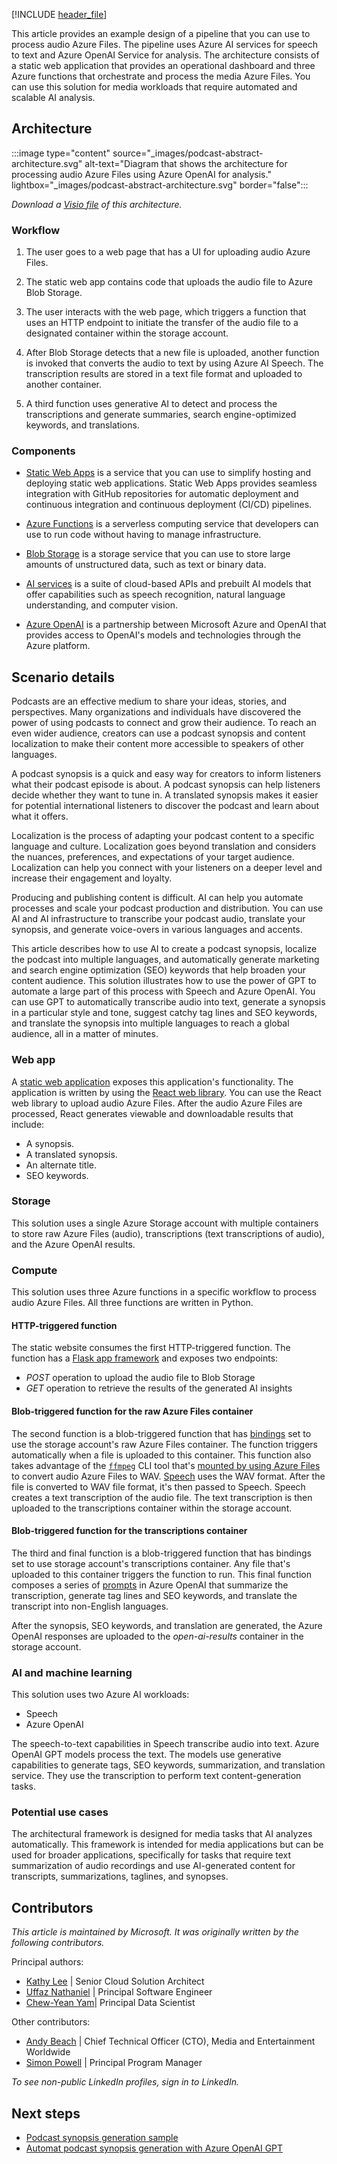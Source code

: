 [!INCLUDE [header_file](../../../includes/sol-idea-header.md)]

This article provides an example design of a pipeline that you can use to process audio Azure Files. The pipeline uses Azure AI services for speech to text and Azure OpenAI Service for analysis. The architecture consists of a static web application that provides an operational dashboard and three Azure functions that orchestrate and process the media Azure Files. You can use this solution for media workloads that require automated and scalable AI analysis.

## Architecture

:::image type="content" source="_images/podcast-abstract-architecture.svg" alt-text="Diagram that shows the architecture for processing audio Azure Files using Azure OpenAI for analysis." lightbox="_images/podcast-abstract-architecture.svg" border="false":::

*Download a [Visio file](https://arch-center.azureedge.net/podcast-abstract-architecture.vsdx) of this architecture.*

### Workflow

1. The user goes to a web page that has a UI for uploading audio Azure Files.

1. The static web app contains code that uploads the audio file to Azure Blob Storage.

1. The user interacts with the web page, which triggers a function that uses an HTTP endpoint to initiate the transfer of the audio file to a designated container within the storage account.

1. After Blob Storage detects that a new file is uploaded, another function is invoked that converts the audio to text by using Azure AI Speech. The transcription results are stored in a text file format and uploaded to another container.

1. A third function uses generative AI to detect and process the transcriptions and generate summaries, search engine-optimized keywords, and translations.

### Components

- [Static Web Apps](https://azure.microsoft.com/products/app-service/static/) is a service that you can use to simplify hosting and deploying static web applications. Static Web Apps provides seamless integration with GitHub repositories for automatic deployment and continuous integration and continuous deployment (CI/CD) pipelines.

- [Azure Functions](https://azure.microsoft.com/products/functions/) is a serverless computing service that developers can use to run code without having to manage infrastructure.

- [Blob Storage](https://azure.microsoft.com/products/storage/blobs/) is a storage service that you can use to store large amounts of unstructured data, such as text or binary data.

- [AI services](https://azure.microsoft.com/products/ai-services/speech-to-text/) is a suite of cloud-based APIs and prebuilt AI models that offer capabilities such as speech recognition, natural language understanding, and computer vision.

- [Azure OpenAI](https://azure.microsoft.com/products/ai-services/openai-service/) is a partnership between Microsoft Azure and OpenAI that provides access to OpenAI's models and technologies through the Azure platform.

## Scenario details

Podcasts are an effective medium to share your ideas, stories, and perspectives. Many organizations and individuals have discovered the power of using podcasts to connect and grow their audience. To reach an even wider audience, creators can use a podcast synopsis and content localization to make their content more accessible to speakers of other languages.

A podcast synopsis is a quick and easy way for creators to inform listeners what their podcast episode is about. A podcast synopsis can help listeners decide whether they want to tune in. A translated synopsis makes it easier for potential international listeners to discover the podcast and learn about what it offers.

Localization is the process of adapting your podcast content to a specific language and culture. Localization goes beyond translation and considers the nuances, preferences, and expectations of your target audience. Localization can help you connect with your listeners on a deeper level and increase their engagement and loyalty.

Producing and publishing content is difficult. AI can help you automate processes and scale your podcast production and distribution. You can use AI and AI infrastructure to transcribe your podcast audio, translate your synopsis, and generate voice-overs in various languages and accents.

This article describes how to use AI to create a podcast synopsis, localize the podcast into multiple languages, and automatically generate marketing and search engine optimization (SEO) keywords that help broaden your content audience. This solution illustrates how to use the power of GPT to automate a large part of this process with Speech and Azure OpenAI. You can use GPT to automatically transcribe audio into text, generate a synopsis in a particular style and tone, suggest catchy tag lines and SEO keywords, and translate the synopsis into multiple languages to reach a global audience, all in a matter of minutes.

### Web app

A [static web application](https://learn.microsoft.com/azure/static-web-apps/) exposes this application's functionality. The application is written by using the [React web library](https://react.dev/). You can use the React web library to upload audio Azure Files. After the audio Azure Files are processed, React generates viewable and downloadable results that include:

- A synopsis.
- A translated synopsis.
- An alternate title.
- SEO keywords.

### Storage

This solution uses a single Azure Storage account with multiple containers to store raw Azure Files (audio), transcriptions (text transcriptions of audio), and the Azure OpenAI results.

### Compute

This solution uses three Azure functions in a specific workflow to process audio Azure Files. All three functions are written in Python.

#### HTTP-triggered function

The static website consumes the first HTTP-triggered function. The function has a [Flask app framework](/samples/azure-samples/flask-app-on-azure-functions/azure-functions-python-create-flask-app/) and exposes two endpoints:

- *POST* operation to upload the audio file to Blob Storage
- *GET* operation to retrieve the results of the generated AI insights

#### Blob-triggered function for the raw Azure Files container

The second function is a blob-triggered function that has [bindings](/azure/azure-functions/functions-bindings-storage-blob-trigger) set to use the storage account's raw Azure Files container. The function triggers automatically when a file is uploaded to this container. This function also takes advantage of the [`ffmpeg`](https://ffmpeg.org/) CLI tool that's [mounted by using Azure Files](/azure/app-service/configure-connect-to-azure-storage) to convert audio Azure Files to WAV. [Speech](https://azure.microsoft.com/products/ai-services/ai-speech) uses the WAV format. After the file is converted to WAV file format, it's then passed to Speech. Speech creates a text transcription of the audio file. The text transcription is then uploaded to the transcriptions container within the storage account.

#### Blob-triggered function for the transcriptions container

The third and final function is a blob-triggered function that has bindings set to use storage account's transcriptions container. Any file that's uploaded to this container triggers the function to run. This final function composes a series of [prompts](/azure/ai-services/openai/concepts/prompt-engineering) in Azure OpenAI that summarize the transcription, generate tag lines and SEO keywords, and translate the transcript into non-English languages.

After the synopsis, SEO keywords, and translation are generated, the Azure OpenAI responses are uploaded to the *open-ai-results* container in the storage account.

### AI and machine learning

This solution uses two Azure AI workloads:

- Speech
- Azure OpenAI

The speech-to-text capabilities in Speech transcribe audio into text. Azure OpenAI GPT models process the text. The models use generative capabilities to generate tags, SEO keywords, summarization, and translation service. They use the transcription to perform text content-generation tasks.

### Potential use cases

The architectural framework is designed for media tasks that AI analyzes automatically. This framework is intended for media applications but can be used for broader applications, specifically for tasks that require text summarization of audio recordings and use AI-generated content for transcripts, summarizations, taglines, and synopses.

## Contributors

*This article is maintained by Microsoft. It was originally written by the following contributors.*

Principal authors:

- [Kathy Lee](https://www.linkedin.com/in/kathy-lee-she-her-2235a41/) | Senior Cloud Solution Architect
- [Uffaz Nathaniel](https://www.linkedin.com/in/uffaz-nathaniel-85588935/) | Principal Software Engineer
- [Chew-Yean Yam](https://www.linkedin.com/in/cyyam/)| Principal Data Scientist

Other contributors:

- [Andy Beach](https://www.linkedin.com/in/andrewbeach/) | Chief Technical Officer (CTO), Media and Entertainment Worldwide
- [Simon Powell](https://www.linkedin.com/in/asbpowell/) | Principal Program Manager

*To see non-public LinkedIn profiles, sign in to LinkedIn.*

## Next steps

- [Podcast synopsis generation sample](https://github.com/Azure-Samples/podcast-synopsis-generation-openai)
- [Automat podcast synopsis generation with Azure OpenAI GPT](https://techcommunity.microsoft.com/t5/ai-azure-ai-services-blog/automating-podcast-synopsis-generation-with-azure-openai-gpt/ba-p/3810308)
